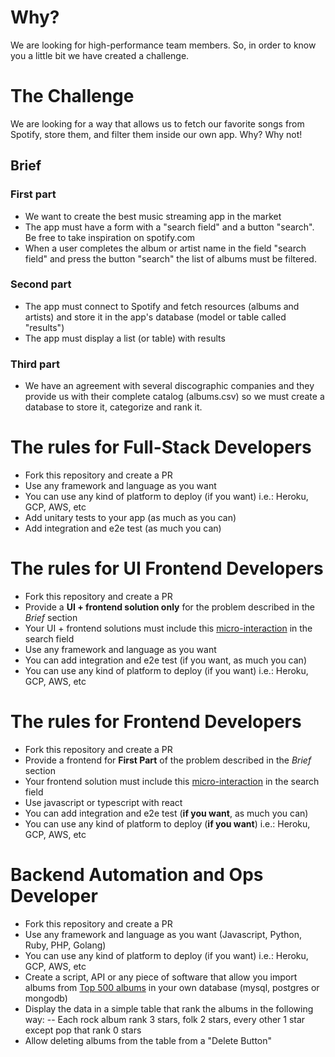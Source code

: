 # Why?
We are looking for high-performance team members. So, in order to know you a little bit we have created a challenge.

# The Challenge
We are looking for a way that allows us to fetch our favorite songs from Spotify, store them, and filter them inside our own app. Why? Why not!

## Brief

### First part
- We want to create the best music streaming app in the market
- The app must have a form with a "search field" and a button "search". Be free to take inspiration on spotify.com 
- When a user completes the album or artist name in the field "search field" and press the button "search" the list of albums must be filtered.

### Second part
- The app must connect to Spotify and fetch resources (albums and artists)  and store it in the app's database (model or table called "results")
- The app must display a list (or table) with results

### Third part 
- We have an agreement with several discographic companies and they provide us with their complete catalog (albums.csv) so we must create a database to store it, categorize and rank it. 

 
# The rules for Full-Stack Developers
- Fork this repository and create a PR
- Use any framework and language as you want
- You can use any kind of platform to deploy (if you want) i.e.: Heroku, GCP, AWS, etc
- Add unitary tests to your app (as much as you can)
- Add integration and e2e test (as much you can)

# The rules for UI Frontend Developers
- Fork this repository and create a PR
- Provide a **UI + frontend solution only** for the problem described in the *Brief* section 
- Your UI + frontend solutions must include this [micro-interaction](https://dribbble.com/shots/4827926-Search-input-animation) in the search field
- Use any framework and language as you want
- You can add integration and e2e test (if you want, as much you can)
- You can use any kind of platform to deploy (if you want) i.e.: Heroku, GCP, AWS, etc

# The rules for Frontend Developers
- Fork this repository and create a PR
- Provide a frontend for **First Part** of the problem described in the *Brief* section 
- Your frontend solution must include this [micro-interaction](https://dribbble.com/shots/4827926-Search-input-animation) in the search field
- Use javascript or typescript with react
- You can add integration and e2e test (**if you want**, as much you can)
- You can use any kind of platform to deploy (**if you want**) i.e.: Heroku, GCP, AWS, etc

# Backend Automation and Ops Developer
- Fork this repository and create a PR
- Use any framework and language as you want (Javascript, Python, Ruby, PHP, Golang)
- You can use any kind of platform to deploy (if you want) i.e.: Heroku, GCP, AWS, etc
- Create a script, API or any piece of software that allow you import albums from [Top 500 albums](https://github.com/Currie32/500-Greatest-Albums/blob/master/albumlist.csv) in your own database (mysql, postgres or mongodb)
- Display the data in a simple table that rank the albums in the following way:
-- Each rock album rank 3 stars, folk 2 stars, every other 1 star except pop that rank 0 stars
- Allow deleting albums from the table from a "Delete Button"
